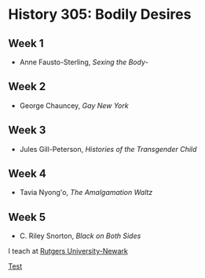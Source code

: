 # History 305: Bodily Desires
## Week 1
- Anne Fausto-Sterling, *Sexing the Body*- 

## Week 2

- George Chauncey, *Gay New York*

## Week 3

- Jules Gill-Peterson, *Histories of the Transgender Child*

## Week 4

- Tavia Nyong'o, *The Amalgamation Waltz*

## Week 5

- C. Riley Snorton, *Black on Both Sides*

I teach at [Rutgers University-Newark](https://newark.rutgers.edu)

[Test](..lester724/main/Test.csv)
